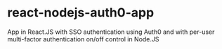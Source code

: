 # react-nodejs-auth0-app
App in React.JS with SSO authentication using Auth0 and with per-user multi-factor authentication on/off control in Node.JS
